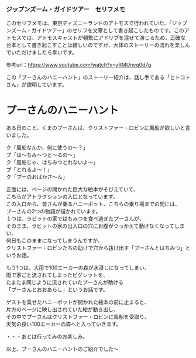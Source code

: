 ### ジップンズーム・ガイドツアー　セリフメモ  
  
このセリフメモは、東京ディズニーランドのアトモスで行われていた、「ジップンズーム・ガイドツアー」のセリフを文章として書き起こしたものです。このアトモスでは、アトモスキャストが頻繁にアドリブを混ぜて演じるため、正確な台本として書き起こすことは難しいのですが、大体のストーリーの流れを楽しんでいただけましたら幸いです。
  
参考url：https://www.youtube.com/watch?v=yRMUnvq0d7g  
    
この「プーさんのハニーハント」のストーリー紹介は、話し手である「ヒトコトさん」が説明しています。  
  
  
# プーさんのハニーハント   
  
ある日のこと、くまのプーさんは、クリストファー・ロビンに風船が欲しいと言いました。  
  
ク「風船なんか、何に使うの～？」  
プ「は～ちみ～つと～るの～」  
ク「風船じゃ、はちみつとれないよ～」  
プ「とれるよ～！」  
ク「プーのおばかさ～ん」  
  
正面には、ページの開かれた巨大な絵本がそびえていて、  
こちらがアトラクションの入口となっています。  
この入口から、皆さんが乗るハニーポット、こちらの乗り場までの間には、  
プーさんの2つの物語が描かれています。  
１つは、ラビットの家ではちみつを食べ過ぎたプーさんが、  
そのまま、ラビットの家の出入口の穴にお腹がつっかえて動けなくなってしまい、  
何日もこのままになってしまうんですが、  
クリストファー・ロビンたちの助けで穴から抜け出す「プーさんとはちみつ」というお話。  
  
もう1つは、大雨で100エーカーの森が水浸しになってしまい、  
雨で家ごと流されてしまったピグレットを、  
たまたま同じように流されていたプーさんが助ける  
「プーさんとおおあらし」というお話です。  
  
ゲストを乗せたハニーポットが開かれた絵本の前に止まると、  
片方のページに映し出されていた絵が動き出し、  
その中でプーさんはクリストファー・ロビンに風船を受取り、  
天気の良い100エーカーの森へと入っていきます。  
  
・・・あとは行ってみのお楽しみ。  
  
以上、プーさんのハニーハントのご紹介でした～  
  
